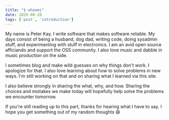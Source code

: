 ```yaml
---
title: "$ whoami"
date: 2020-08-28
tags: ['post', 'introduction']
---
```


My name is Peter Kay. I write software that makes software reliable. My days consist of being a husband, 
dog dad, writing code, doing sysadmin stuff, and experimenting with stuff in electronics.
I am an avid open source afficiando and support the OSS community. I also love music and dabble in
music production on the side.

I sometimes blog and make wild guesses on why things don't work. I apologize for that. I also love learning
about how to solve problems in new ways. I'm still working on that and on sharing
what I learned via this site.

I also believe strongly in sharing the what, why, and how. Sharing the choices and mistakes we make today
will hopefully help solve the problems we encounter tomorrow.

If you're still reading up to this part, thanks for hearing what I have to say. I hope you get something
out of my random thoughts 😄
